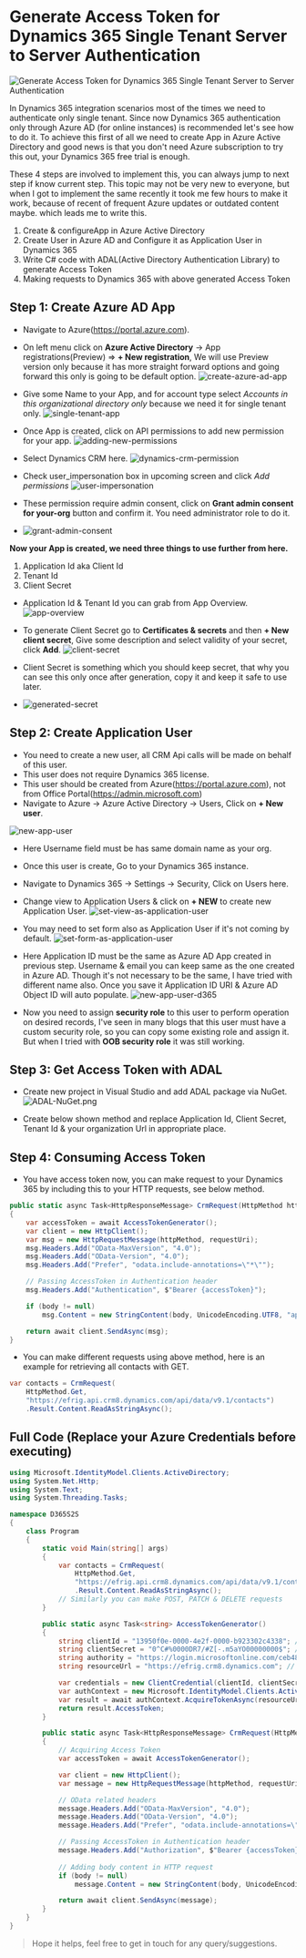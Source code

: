 # Generate Access Token for Dynamics 365 Single Tenant Server to Server Authentication

![Generate Access Token for Dynamics 365 Single Tenant Server to Server Authentication](assets/microsoft-dynamics-365-banner.jpg)

In Dynamics 365 integration scenarios most of the times we need to authenticate only single tenant. Since now Dynamics 365 authentication only through Azure AD (for online instances) is recommended let's see how to do it. To achieve this first of all we need to create App in Azure Active Directory and good news is that you don't need Azure subscription to try this out, your Dynamics 365 free trial is enough.

These 4 steps are involved to implement this, you can always jump to next step if know current step. This topic may not be very new to everyone, but when I got to implement the same recently it took me few hours to make it work, because of recent of frequent Azure updates or outdated content maybe. which leads me to write this.

1. Create & configureApp in Azure Active Directory
2. Create User in Azure AD and Configure it as Application User in Dynamics 365
3. Write C# code with ADAL(Active Directory Authentication Library) to generate Access Token
4. Making requests to Dynamics 365 with above generated Access Token

## Step 1: Create Azure AD App

* Navigate to Azure(https://portal.azure.com).
* On left menu click on **Azure Active Directory** -> App registrations(Preview) => **+ New registration**, We will use Preview version only because it has more straight forward options and going forward this only is going to be default option.
![create-azure-ad-app](assets/create-azure-ad-app.png)

* Give some Name to your App, and for account type select *Accounts in this organizational directory only* because we need it for single tenant only.
![single-tenant-app](assets/single-tenant-app.png)

* Once App is created, click on API permissions to add new permission for your app.
![adding-new-permissions](assets/adding-new-permissions.png)

* Select Dynamics CRM here.
![dynamics-crm-permission](assets/dynamics-crm-permission.png)

* Check user_impersonation box in upcoming screen and click *Add permissions*
![user-impersonation](assets/user-impersonation.png)

* These permission require admin consent, click on **Grant admin consent for your-org** button and confirm it. You need administrator role to do it.
* ![grant-admin-consent](assets/grant-admin-consent.png)

**Now your App is created, we need three things to use further from here.**

1. Application Id aka Client Id
2. Tenant Id
3. Client Secret

* Application Id & Tenant Id you can grab from App Overview.
![app-overview](assets/app-overview.png)

* To generate Client Secret go to **Certificates & secrets** and then **+ New client secret**, Give some description and select validity of your secret, click **Add**.
![client-secret](assets/client-secret.png)

* Client Secret is something which you should keep secret, that why you can see this only once after generation, copy it and keep it safe to use later.
* ![generated-secret](assets/generated-secret.png)

## Step 2: Create Application User

* You need to create a new user, all CRM Api calls will be made on behalf of this user.
* This user does not require Dynamics 365 license.
* This user should be created from Azure(https://portal.azure.com), not from Office Portal(https://admin.microsoft.com)
* Navigate to Azure -> Azure Active Directory -> Users, Click on **+ New user**.

![new-app-user](assets/new-app-user.png)
* Here Username field must be has same domain name as your org.
* Once this user is create, Go to your Dynamics 365 instance.
* Navigate to Dynamics 365 -> Settings -> Security, Click on Users here.
* Change view to Application Users & click on **+ NEW** to create new Application User.
![set-view-as-application-user](assets/set-view-as-application-user.png)

* You may need to set form also as Application User if it's not coming by default.
![set-form-as-application-user](assets/set-form-as-application-user.png)

* Here Application ID must be the same as Azure AD App created in previous step. Username & email you can keep same as the one created in Azure AD. Though it's not necessary to be the same, I have tried with different name also. Once you save it Application ID URI & Azure AD Object ID will auto populate.
![new-app-user-d365](assets/new-app-user-d365.png)

* Now you need to assign **security role** to this user to perform operation on desired records, I've seen in many blogs that this user must have a custom security role, so you can copy some existing role and assign it. But when I tried with **OOB security role** it was still working.

## Step 3: Get Access Token with ADAL

* Create new project in Visual Studio and add ADAL package via NuGet.
![ADAL-NuGet.png](assets/ADAL-NuGet.png)

* Create below shown method and replace Application Id, Client Secret, Tenant Id & your organization Url in appropriate place.

<script src="https://gist.github.com/AshV/45a8ed0c86a99d4e485f8d8bc7d843e1.js"></script>


## Step 4: Consuming Access Token

* You have access token now, you can make request to your Dynamics 365 by including this to your HTTP requests, see below method.

```csharp
public static async Task<HttpResponseMessage> CrmRequest(HttpMethod httpMethod, string requestUri, string body = null)
{
    var accessToken = await AccessTokenGenerator();
    var client = new HttpClient();
    var msg = new HttpRequestMessage(httpMethod, requestUri);
    msg.Headers.Add("OData-MaxVersion", "4.0");
    msg.Headers.Add("OData-Version", "4.0");
    msg.Headers.Add("Prefer", "odata.include-annotations=\"*\"");

    // Passing AccessToken in Authentication header
    msg.Headers.Add("Authentication", $"Bearer {accessToken}");

    if (body != null)
        msg.Content = new StringContent(body, UnicodeEncoding.UTF8, "application/json");

    return await client.SendAsync(msg);
}
```

* You can make different requests using above method, here is an example for retrieving all contacts with GET.

```csharp
var contacts = CrmRequest(
    HttpMethod.Get, 
    "https://efrig.api.crm8.dynamics.com/api/data/v9.1/contacts")
    .Result.Content.ReadAsStringAsync();
```

## Full Code (Replace your Azure Credentials before executing)

```csharp
using Microsoft.IdentityModel.Clients.ActiveDirectory;
using System.Net.Http;
using System.Text;
using System.Threading.Tasks;

namespace D365S2S
{
    class Program
    {
        static void Main(string[] args)
        {
            var contacts = CrmRequest(
                HttpMethod.Get,
                "https://efrig.api.crm8.dynamics.com/api/data/v9.1/contacts")
                .Result.Content.ReadAsStringAsync();
            // Similarly you can make POST, PATCH & DELETE requests
        }

        public static async Task<string> AccessTokenGenerator()
        {
            string clientId = "13950f0e-0000-4e2f-0000-b923302c4338"; // Your Azure AD Application ID
            string clientSecret = "0^C#%0000DR7/#Z[-.m5aYO00000000$"; // Client secret generated in your App
            string authority = "https://login.microsoftonline.com/ceb48f70-0000-1111-0000-9170f6a706a6"; // Azure AD App Tenant ID
            string resourceUrl = "https://efrig.crm8.dynamics.com"; // Your Dynamics 365 Organization URL

            var credentials = new ClientCredential(clientId, clientSecret);
            var authContext = new Microsoft.IdentityModel.Clients.ActiveDirectory.AuthenticationContext(authority);
            var result = await authContext.AcquireTokenAsync(resourceUrl, credentials);
            return result.AccessToken;
        }

        public static async Task<HttpResponseMessage> CrmRequest(HttpMethod httpMethod, string requestUri, string body = null)
        {
            // Acquiring Access Token
            var accessToken = await AccessTokenGenerator();

            var client = new HttpClient();
            var message = new HttpRequestMessage(httpMethod, requestUri);

            // OData related headers
            message.Headers.Add("OData-MaxVersion", "4.0");
            message.Headers.Add("OData-Version", "4.0");
            message.Headers.Add("Prefer", "odata.include-annotations=\"*\"");

            // Passing AccessToken in Authentication header
            message.Headers.Add("Authorization", $"Bearer {accessToken}");
            
            // Adding body content in HTTP request 
            if (body != null)
                message.Content = new StringContent(body, UnicodeEncoding.UTF8, "application/json");

            return await client.SendAsync(message);
        }
    }
}
```

> Hope it helps, feel free to get in touch for any query/suggestions. 